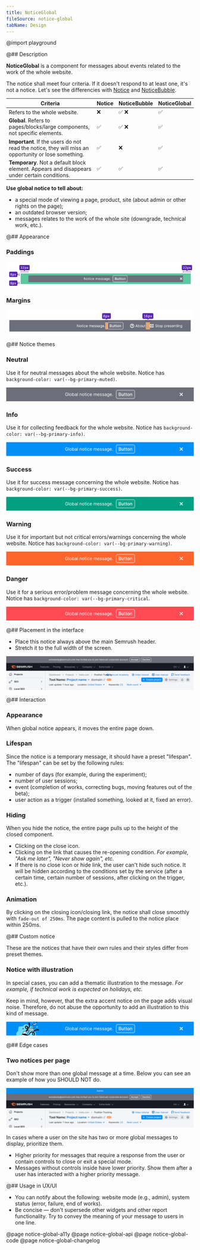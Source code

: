 ```yaml
---
title: NoticeGlobal
fileSource: notice-global
tabName: Design
---
```


@import playground

@## Description

**NoticeGlobal** is a component for messages about events related to the work of the whole website.

The notice shall meet four criteria. If it doesn't respond to at least one, it's not a notice. Let's see the differencies with [Notice](/components/notice/) and [NoticeBubble](/components/notice-bubble/).

| Criteria                                                                                             | Notice | NoticeBubble | NoticeGlobal |
| ---------------------------------------------------------------------------------------------------- | ------ | ------------ | ------------ |
| Refers to the whole website.                                                                         | ❌     | ✅ ❌        | ✅           |
| **Global**. Refers to pages/blocks/large components, not specific elements.                          | ✅     | ✅ ❌        | ✅           |
| **Important**. If the users do not read the notice, they will miss an opportunity or lose something. | ✅     | ❌           | ✅           |
| **Temporary**. Not a default block element. Appears and disappears under certain conditions.         | ✅     | ✅           | ✅           |

**Use global notice to tell about:**

- a special mode of viewing a page, product, site (about admin or other rights on the page);
- an outdated browser version;
- messages relates to the work of the whole site (downgrade, technical work, etc.).

@## Appearance

### Paddings

![](static/gnotice-paddings.png)

### Margins

![](static/gnotice-margins.png)

@## Notice themes

### Neutral

Use it for neutral messages about the whole website. Notice has `background-color: var(--bg-primary-muted)`.

![](static/gnotice-neutral.png)

### Info

Use it for collecting feedback for the whole website. Notice has `background-color: var(--bg-primary-info)`.

![](static/gnotice-info.png)

### Success

Use it for success message concerning the whole website. Notice has `background-color: var(--bg-primary-success)`.

![](static/gnotice-success.png)

### Warning

Use it for important but not critical errors/warnings concerning the whole website. Notice has `background-color: var(--bg-primary-warning)`.

![global-notice](static/gnotice-warning.png)

### Danger

Use it for a serious error/problem message concerning the whole website. Notice has `background-color: var(--bg-primary-critical`.

![](static/gnotice-danger.png)

@## Placement in the interface

- Place this notice always above the main Semrush header.
- Stretch it to the full width of the screen.

![](static/placement.png)

@## Interaction

### Appearance

When global notice appears, it moves the entire page down.

### Lifespan

Since the notice is a temporary message, it should have a preset "lifespan". The "lifespan" can be set by the following rules:

- number of days (for example, during the experiment);
- number of user sessions;
- event (completion of works, correcting bugs, moving features out of the beta);
- user action as a trigger (installed something, looked at it, fixed an error).

### Hiding

When you hide the notice, the entire page pulls up to the height of the closed component.

- Clicking on the close icon.
- Clicking on the link that causes the re-opening condition. _For example, "Ask me later", "Never show again", etc._
- If there is no close icon or hide link, the user can't hide such notice. It will be hidden according to the conditions set by the service (after a certain time, certain number of sessions, after clicking on the trigger, etc.).

### Animation

By clicking on the closing icon/closing link, the notice shall close smoothly with `fade-out of 250ms`. The page content is pulled to the notice place within 250ms.

@## Custom notice

These are the notices that have their own rules and their styles differ from preset themes.

### Notice with illustration

In special cases, you can add a thematic illustration to the message. _For example, if technical work is expected on holidays, etc._

Keep in mind, however, that the extra accent notice on the page adds visual noise. Therefore, do not abuse the opportunity to add an illustration to this kind of message.

![](static/gnotice-illustration.png)

@## Edge cases

### Two notices per page

Don't show more than one global message at a time. Below you can see an example of how you SHOULD NOT do.

![](static/two-notices.png)

In cases where a user on the site has two or more global messages to display, prioritize them.

- Higher priority for messages that require a response from the user or contain controls to close or exit a special mode.
- Messages without controls inside have lower priority. Show them after a user has interacted with a higher priority message.

@## Usage in UX/UI

- You can notify about the following: website mode (e.g., admin), system status (error, failure, end of works).
- Be concise — don't supersede other widgets and other report functionality. Try to convey the meaning of your message to users in one line.

@page notice-global-a11y
@page notice-global-api
@page notice-global-code
@page notice-global-changelog
